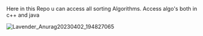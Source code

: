 Here in this Repo u can access all sorting Algorithms.
Access algo's both in c++ and  java


![Lavender_Anurag20230402_194827065](https://user-images.githubusercontent.com/94538837/229375816-90e326d7-0e95-41ed-950e-fead03792c4f.jpg)
